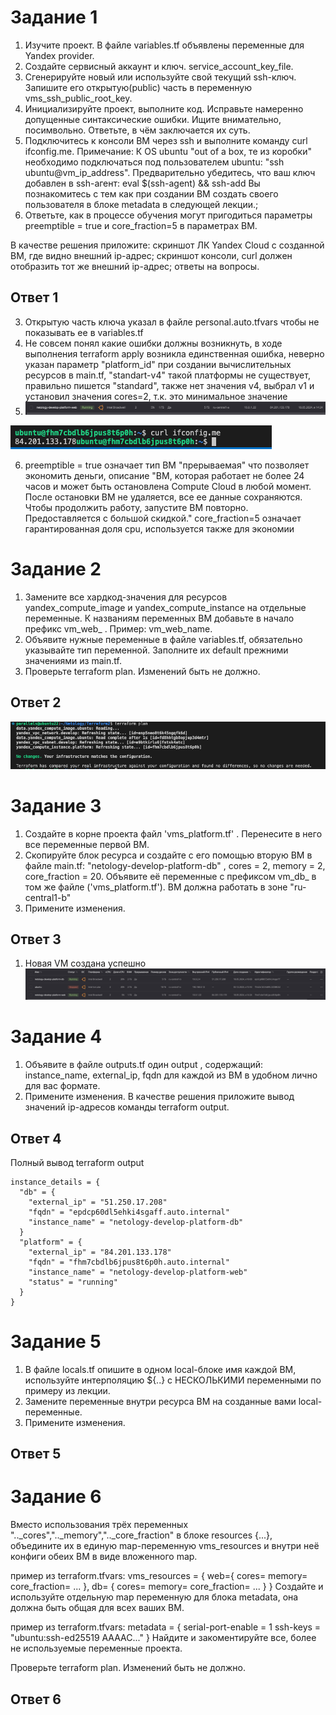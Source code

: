 
# Задание 1

1. Изучите проект. В файле variables.tf объявлены переменные для Yandex provider.
2. Создайте сервисный аккаунт и ключ. service_account_key_file.
3. Сгенерируйте новый или используйте свой текущий ssh-ключ. Запишите его открытую(public) часть в переменную vms_ssh_public_root_key.
4. Инициализируйте проект, выполните код. Исправьте намеренно допущенные синтаксические ошибки. Ищите внимательно, посимвольно. Ответьте, в чём заключается их суть.
5. Подключитесь к консоли ВМ через ssh и выполните команду  curl ifconfig.me. Примечание: К OS ubuntu "out of a box, те из коробки" необходимо подключаться под пользователем ubuntu: "ssh ubuntu@vm_ip_address". Предварительно убедитесь, что ваш ключ добавлен в ssh-агент: eval $(ssh-agent) && ssh-add Вы познакомитесь с тем как при создании ВМ создать своего пользователя в блоке metadata в следующей лекции.;
6. Ответьте, как в процессе обучения могут пригодиться параметры preemptible = true и core_fraction=5 в параметрах ВМ.

В качестве решения приложите:
скриншот ЛК Yandex Cloud с созданной ВМ, где видно внешний ip-адрес;
скриншот консоли, curl должен отобразить тот же внешний ip-адрес;
ответы на вопросы.

## Ответ 1

3. Открытую часть ключа указал в файле personal.auto.tfvars чтобы не показывать ее в variables.tf
4. Не совсем понял какие ошибки должны возникнуть, в ходе выполнения terraform apply возникла единственная ошибка, неверно указан параметр "platform_id" при создании вычислительных ресурсов в main.tf,  "standart-v4" такой платформы не существует, правильно пишется "standard", также нет значения v4, выбрал v1 и установил значения cores=2, т.к. это минимальное значение
5. ![alt text](https://github.com/karapuze/terraform/blob/main/Img/Снимок%20экрана%202024-05-18%20в%2014.27.12.png)

![alt text](https://github.com/karapuze/terraform/blob/main/Img/Снимок%20экрана%202024-05-18%20в%2014.27.19.png)


6. preemptible = true означает тип ВМ "прерываемая" что позволяет экономить деньги, описание "ВМ, которая работает не более 24 часов и может быть остановлена Compute Cloud в любой момент. После остановки ВМ не удаляется, все ее данные сохраняются. Чтобы продолжить работу, запустите ВМ повторно. Предоставляется с большой скидкой."
core_fraction=5 означает гарантированная доля cpu, используется также для экономии

# Задание 2

1. Замените все хардкод-значения для ресурсов yandex_compute_image и yandex_compute_instance на отдельные переменные. К названиям переменных ВМ добавьте в начало префикс vm_web_ . Пример: vm_web_name.
2. Объявите нужные переменные в файле variables.tf, обязательно указывайте тип переменной. Заполните их default прежними значениями из main.tf.
3. Проверьте terraform plan. Изменений быть не должно.

## Ответ 2

![alt text](https://github.com/karapuze/terraform/blob/main/Img/Снимок%20экрана%202024-05-18%20в%2015.24.22.png)

# Задание 3

1. Создайте в корне проекта файл 'vms_platform.tf' . Перенесите в него все переменные первой ВМ.
2. Скопируйте блок ресурса и создайте с его помощью вторую ВМ в файле main.tf: "netology-develop-platform-db" ,  cores  = 2, memory = 2, core_fraction = 20. Объявите её переменные с префиксом vm_db_ в том же файле ('vms_platform.tf'). ВМ должна работать в зоне "ru-central1-b"
3. Примените изменения.

## Ответ 3

1. Новая VM создана успешно
![alt text](https://github.com/karapuze/terraform/blob/main/Img/Снимок%20экрана%202024-05-18%20в%2016.04.33.png)


# Задание 4

1. Объявите в файле outputs.tf один output , содержащий: instance_name, external_ip, fqdn для каждой из ВМ в удобном лично для вас формате.
2. Примените изменения.
В качестве решения приложите вывод значений ip-адресов команды terraform output.

## Ответ 4

Полный вывод terraform output
```
instance_details = {
  "db" = {
    "external_ip" = "51.250.17.208"
    "fqdn" = "epdcp60dl5ehki4sgaff.auto.internal"
    "instance_name" = "netology-develop-platform-db"
  }
  "platform" = {
    "external_ip" = "84.201.133.178"
    "fqdn" = "fhm7cbdlb6jpus8t6p0h.auto.internal"
    "instance_name" = "netology-develop-platform-web"
    "status" = "running"
  }
}
```


# Задание 5

1. В файле locals.tf опишите в одном local-блоке имя каждой ВМ, используйте интерполяцию ${..} с НЕСКОЛЬКИМИ переменными по примеру из лекции.
2. Замените переменные внутри ресурса ВМ на созданные вами local-переменные.
3. Примените изменения.

## Ответ 5

# Задание 6

Вместо использования трёх переменных ".._cores",".._memory",".._core_fraction" в блоке resources {...}, объедините их в единую map-переменную vms_resources и внутри неё конфиги обеих ВМ в виде вложенного map.

пример из terraform.tfvars:
vms_resources = {
  web={
    cores=
    memory=
    core_fraction=
    ...
  },
  db= {
    cores=
    memory=
    core_fraction=
    ...
  }
}
Создайте и используйте отдельную map переменную для блока metadata, она должна быть общая для всех ваших ВМ.

пример из terraform.tfvars:
metadata = {
  serial-port-enable = 1
  ssh-keys           = "ubuntu:ssh-ed25519 AAAAC..."
}
Найдите и закоментируйте все, более не используемые переменные проекта.

Проверьте terraform plan. Изменений быть не должно.

## Ответ 6

